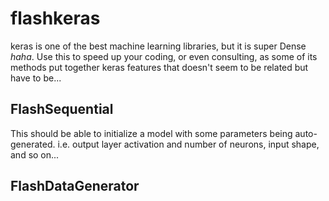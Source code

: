 # flashkeras
keras is one of the best machine learning libraries, but it is super Dense *haha*. Use this to speed up your coding, or even consulting, as some of its methods put together keras features that doesn't seem to be related but have to be...

## FlashSequential
This should be able to initialize a model with some parameters being auto-generated. i.e. output layer activation and number of neurons, input shape, and so on...

## FlashDataGenerator
